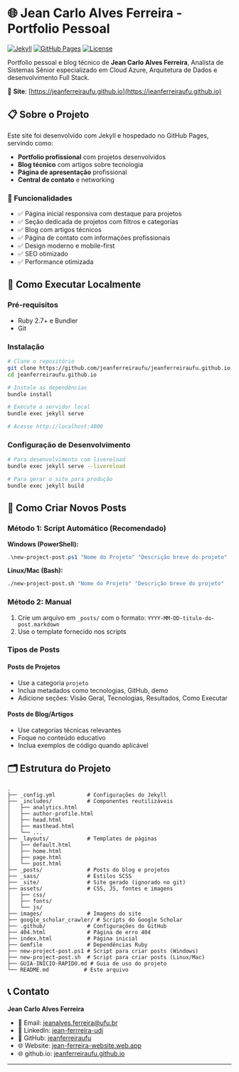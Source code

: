 # 🌐 Jean Carlo Alves Ferreira - Portfolio Pessoal

[![Jekyll](https://img.shields.io/badge/Jekyll-4.3.4-red?logo=jekyll)](https://jekyllrb.com/)
[![GitHub Pages](https://img.shields.io/badge/GitHub-Pages-green?logo=github)](https://pages.github.com/)
[![License](https://img.shields.io/badge/License-MIT-blue.svg)](LICENSE)

Portfolio pessoal e blog técnico de **Jean Carlo Alves Ferreira**, Analista de Sistemas Sênior especializado em Cloud Azure, Arquitetura de Dados e desenvolvimento Full Stack.

🔗 **Site**: [https://jeanferreiraufu.github.io](https://jeanferreiraufu.github.io)

## 📋 Sobre o Projeto

Este site foi desenvolvido com Jekyll e hospedado no GitHub Pages, servindo como:

- **Portfolio profissional** com projetos desenvolvidos
- **Blog técnico** com artigos sobre tecnologia
- **Página de apresentação** profissional
- **Central de contato** e networking

### 🎯 Funcionalidades

- ✅ Página inicial responsiva com destaque para projetos
- ✅ Seção dedicada de projetos com filtros e categorias
- ✅ Blog com artigos técnicos
- ✅ Página de contato com informações profissionais
- ✅ Design moderno e mobile-first
- ✅ SEO otimizado
- ✅ Performance otimizada

## 🚀 Como Executar Localmente

### Pré-requisitos

- Ruby 2.7+ e Bundler
- Git

### Instalação

```bash
# Clone o repositório
git clone https://github.com/jeanferreiraufu/jeanferreiraufu.github.io.git
cd jeanferreiraufu.github.io

# Instale as dependências
bundle install

# Execute o servidor local
bundle exec jekyll serve

# Acesse http://localhost:4000
```

### Configuração de Desenvolvimento

```bash
# Para desenvolvimento com livereload
bundle exec jekyll serve --livereload

# Para gerar o site para produção
bundle exec jekyll build
```

## 📝 Como Criar Novos Posts

### Método 1: Script Automático (Recomendado)

**Windows (PowerShell):**
```powershell
.\new-project-post.ps1 "Nome do Projeto" "Descrição breve do projeto"
```

**Linux/Mac (Bash):**
```bash
./new-project-post.sh "Nome do Projeto" "Descrição breve do projeto"
```

### Método 2: Manual

1. Crie um arquivo em `_posts/` com o formato: `YYYY-MM-DD-titulo-do-post.markdown`
2. Use o template fornecido nos scripts

### Tipos de Posts

#### Posts de Projetos
- Use a categoria `projeto`
- Inclua metadados como tecnologias, GitHub, demo
- Adicione seções: Visão Geral, Tecnologias, Resultados, Como Executar

#### Posts de Blog/Artigos
- Use categorias técnicas relevantes
- Foque no conteúdo educativo
- Inclua exemplos de código quando aplicável

## 🗂️ Estrutura do Projeto

```
.
├── _config.yml          # Configurações do Jekyll
├── _includes/           # Componentes reutilizáveis
│   ├── analytics.html
│   ├── author-profile.html
│   ├── head.html
│   ├── masthead.html
│   └── ...
├── _layouts/            # Templates de páginas
│   ├── default.html
│   ├── home.html
│   ├── page.html
│   └── post.html
├── _posts/              # Posts do blog e projetos
├── _sass/               # Estilos SCSS
├── _site/               # Site gerado (ignorado no git)
├── assets/              # CSS, JS, fontes e imagens
│   ├── css/
│   ├── fonts/
│   └── js/
├── images/              # Imagens do site
├── google_scholar_crawler/ # Scripts do Google Scholar
├── .github/             # Configurações do GitHub
├── 404.html             # Página de erro 404
├── index.html           # Página inicial
├── Gemfile              # Dependências Ruby
├── new-project-post.ps1 # Script para criar posts (Windows)
├── new-project-post.sh  # Script para criar posts (Linux/Mac)
├── GUIA-INICIO-RAPIDO.md # Guia de uso do projeto
└── README.md           # Este arquivo
```

## 📞 Contato

**Jean Carlo Alves Ferreira**

- 📧 Email: jeanalves.ferreira@ufu.br
- 💼 LinkedIn: [jean-ferrreira-udi](https://www.linkedin.com/in/jean-ferrreira-udi)
- 🐙 GitHub: [jeanferreiraufu](https://github.com/jeanferreiraufu)
- 🌐 Website: [jean-ferreira-website.web.app](https://jean-ferreira-website.web.app/)
- 🌐 github.io: [jeanferreiraufu.github.io](https://jeanferreiraufu.github.io)

---